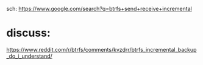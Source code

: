 sch: https://www.google.com/search?q=btrfs+send+receive+incremental

# discuss:
https://www.reddit.com/r/btrfs/comments/kvzdrr/btrfs_incremental_backup_do_i_understand/
